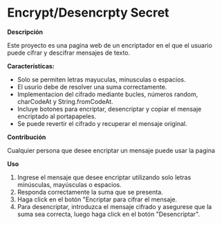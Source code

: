 <h1>Encrypt/Desencrpty Secret</h1>
<b>Descripción</b> 
<p>Este proyecto es una pagina web de un encriptador en el que el usuario puede cifrar y descifrar mensajes de texto.<p> 
<b>Características:</b>  
  <ul>
    <li>Solo se permiten letras mayuculas, minusculas o espacios.</li> 
    <li>El usurio debe de resolver una suma correctamente.</li> 
    <li>Implementacion del cifrado mediante bucles, números random, charCodeAt y String.fromCodeAt.</li>
    <li>Incluye botones para encriptar, desencriptar y copiar el mensaje encriptado al portapapeles.</li>
    <li>Se puede revertir el cifrado y recuperar el mensaje original.</li>
  </ul>

<b>Contribución</b>
<p>Cualquier persona que desee encriptar un mensaje puede usar la pagina</p>

<b>Uso</b>
1. Ingrese el mensaje que desee encriptar utilizando solo letras minúsculas, mayúsculas o espacios.
2. Responda correctamente la suma que se presenta.
3. Haga click en el botón "Encriptar para cifrar el mensaje.
4. Para desencriptar, introduzca el mensaje cifrado y asegurese que la suma sea correcta, luego haga click en el botón "Desencriptar".

